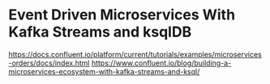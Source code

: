 # Event Driven Microservices With Kafka Streams and ksqlDB
https://docs.confluent.io/platform/current/tutorials/examples/microservices-orders/docs/index.html
https://www.confluent.io/blog/building-a-microservices-ecosystem-with-kafka-streams-and-ksql/